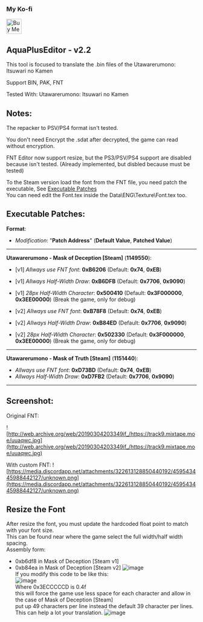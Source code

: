 ### My Ko-fi
<a href='https://ko-fi.com/Z8Z231I4Z' target='_blank'><img height='40' style='border:0px;height:40px;' src='https://cdn.ko-fi.com/cdn/kofi1.png?v=2' border='0' alt='Buy Me a Coffee at ko-fi.com' /></a>

## AquaPlusEditor - v2.2

This tool is focused to translate the .bin files of the Utawarerumono: Itsuwari no Kamen


Support BIN, PAK, FNT

Tested With: Utawarerumono: Itsuwari no Kamen

## Notes:
The repacker to PSV/PS4 format isn't tested.

You don't need Encrypt the .sdat after decrypted, the game can read without encryption.

FNT Editor now support resize, but the PS3/PSV/PS4 support are disabled because isn't tested.
(Already implemented, but disbled because must be tested)

To the Steam version load the font from the FNT file, you need patch the executable, See [Executable Patches](#executable-patches)  
You can need edit the Font.tex inside the Data\ENG\Texture\Font.tex too.

## Executable Patches:

**Format**:
- *Modification*: "**Patch Address**" (**Default Value**, **Patched Value**)

---
**Utawarerumono - Mask of Deception [Steam]** (**1149550**):


- [v1] *Allways use FNT font*: **0xB6206** (Default: **0x74**, **0xEB**)  
- [v1] *Allways Half-Width Draw*: **0xB6DFB** (Default: **0x7706**, **0x9090**)

- [v1] *28px Half-Width Character*: **0x500410** (Default: **0x3F000000**, **0x3EE00000**) (Break the game, only for debug)

- [v2] *Allways use FNT font*: **0xB78F8** (Default: **0x74**, **0xEB**)  
- [v2] *Allways Half-Width Draw*: **0xB84ED** (Default: **0x7706**, **0x9090**)

- [v2] *28px Half-Width Character*: **0x502330** (Default: **0x3F000000**, **0x3EE00000**) (Break the game, only for debug)

---
**Utawarerumono - Mask of Truth [Steam]** (**1151440**):

- *Allways use FNT font*: **0xD73BD** (Default: **0x74**, **0xEB**)  
- *Allways Half-Width Draw*: **0xD7FB2** (Default: **0x7706**, **0x9090**)

---
## Screenshot:
Original FNT:

![http://web.archive.org/web/20190304203349if_/https://track9.mixtape.moe/uuaqwc.jpg](http://web.archive.org/web/20190304203349if_/https://track9.mixtape.moe/uuaqwc.jpg)

With custom FNT:
![https://media.discordapp.net/attachments/322613128850440192/459543445988442127/unknown.png](https://media.discordapp.net/attachments/322613128850440192/459543445988442127/unknown.png)



## Resize the Font
After resize the font, you must update the hardcoded float point to match with your font size.  
This can be found near where the game select the full width/half width spacing.  
Assembly form: 
- 0xb6df8 in Mask of Deception [Steam v1]
- 0xb84ea in Mask of Deception [Steam v2]
![image](https://user-images.githubusercontent.com/10576957/170355606-61a7204d-45db-42d6-ae7c-ebd2e2498f25.png)  
If you modify this code to be like this:  
![image](https://user-images.githubusercontent.com/10576957/170356696-8a4c008f-217e-421d-988f-5080e292196e.png)  
Where 0x3ECCCCCD is 0.4f  
this will force the game use less space for each character and allow in the case of Mask of Deception [Steam]  
put up 49 characters per line instead the default 39 character per lines. This can help a lot your translation.
![image](https://user-images.githubusercontent.com/10576957/170357116-b011cad0-4664-45be-a530-190338ab4597.png)
